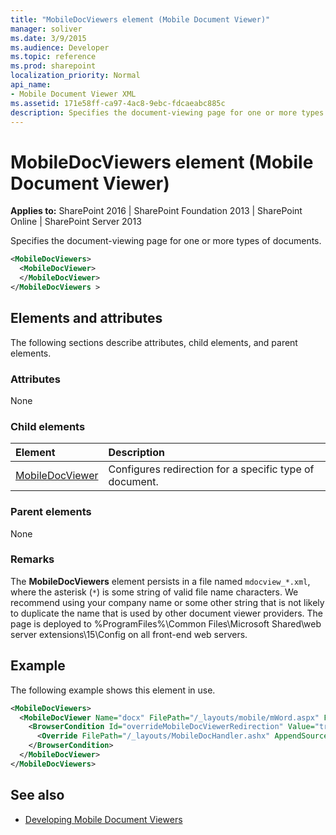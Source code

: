 ```yaml
---
title: "MobileDocViewers element (Mobile Document Viewer)"
manager: soliver
ms.date: 3/9/2015
ms.audience: Developer
ms.topic: reference
ms.prod: sharepoint
localization_priority: Normal
api_name:
- Mobile Document Viewer XML
ms.assetid: 171e58ff-ca97-4ac8-9ebc-fdcaeabc885c
description: Specifies the document-viewing page for one or more types of documents.
---
```


# MobileDocViewers element (Mobile Document Viewer)

**Applies to:** SharePoint 2016 | SharePoint Foundation 2013 | SharePoint Online | SharePoint Server 2013
  
Specifies the document-viewing page for one or more types of documents. 
  
```XML
<MobileDocViewers>
  <MobileDocViewer>
  </MobileDocViewer>
</MobileDocViewers >
```

## Elements and attributes

The following sections describe attributes, child elements, and parent elements.

### Attributes

None
  
### Child elements

|**Element**|**Description**|
|:-----|:-----|
|[MobileDocViewer](mobiledocviewer-mobile-document-viewer.md) <br/> |Configures redirection for a specific type of document.  <br/> |
   
### Parent elements

None
  
### Remarks

The **MobileDocViewers** element persists in a file named `mdocview_*.xml`, where the asterisk (`*`) is some string of valid file name characters. We recommend using your company name or some other string that is not likely to duplicate the name that is used by other document viewer providers. The page is deployed to %ProgramFiles%\Common Files\Microsoft Shared\web server extensions\15\Config on all front-end web servers. 
  
## Example

The following example shows this element in use.
  
```XML
<MobileDocViewers>
  <MobileDocViewer Name="docx" FilePath="/_layouts/mobile/mWord.aspx" FeatureId="8DFAF93D-E23C-4471-9347-07368668DDAF" QueryId="doc" AppendSourceUrl="true" >
    <BrowserCondition Id="overrideMobileDocViewerRedirection" Value="true">
      <Override FilePath="/_layouts/MobileDocHandler.ashx" AppendSourceUrl="false" />
    </BrowserCondition>
  </MobileDocViewer>
</MobileDocViewers>

```

## See also

- [Developing Mobile Document Viewers](https://msdn.microsoft.com/library/acd5386d-7808-4fd8-843f-0a4ac9ddd6b0%28Office.15%29.aspx)

